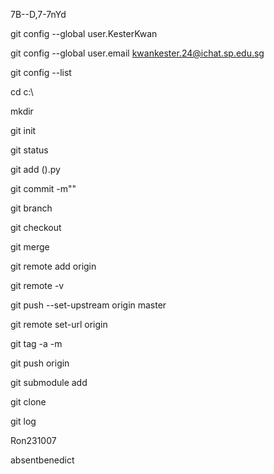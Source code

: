 7B--D,7-7nYd

git config --global user.KesterKwan

git config --global user.email kwankester.24@ichat.sp.edu.sg

git config --list

cd c:\

mkdir 

git init

git status

git add ().py

git commit -m""

git branch

git checkout

git merge

git remote add origin <url>

git remote -v

git push --set-upstream origin master

git remote set-url origin <url>

git tag -a <tag> -m <comment>

git push origin <tag>

git submodule add <url>

git clone <url>

git log

Ron231007

absentbenedict
